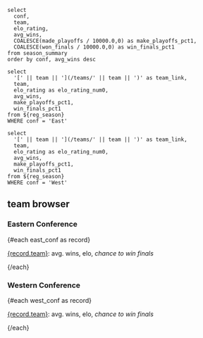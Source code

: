 ```reg_season
select
  conf,
  team,
  elo_rating,
  avg_wins,
  COALESCE(made_playoffs / 10000.0,0) as make_playoffs_pct1,
  COALESCE(won_finals / 10000.0,0) as win_finals_pct1
from season_summary
order by conf, avg_wins desc
```

```east_conf
select
  '[' || team || '](/teams/' || team || ')' as team_link,
  team,
  elo_rating as elo_rating_num0,
  avg_wins,
  make_playoffs_pct1,
  win_finals_pct1
from ${reg_season}
WHERE conf = 'East'
```

```west_conf
select
  '[' || team || '](/teams/' || team || ')' as team_link,
  team,
  elo_rating as elo_rating_num0,
  avg_wins,
  make_playoffs_pct1,
  win_finals_pct1
from ${reg_season}
WHERE conf = 'West'
```

## team browser
### Eastern Conference
{#each east_conf as record}

[{record.team}](/teams/{record.team}): <Value data={record} column=avg_wins/> avg. wins, <Value data={record} column=elo_rating_num0/> elo, _<Value data={record} column=win_finals_pct1/> chance to win finals_  

{/each}

### Western Conference
{#each west_conf as record}

[{record.team}](/teams/{record.team}): <Value data={record} column=avg_wins/> avg. wins, <Value data={record} column=elo_rating_num0/> elo, _<Value data={record} column=win_finals_pct1/> chance to win finals_  

{/each}
